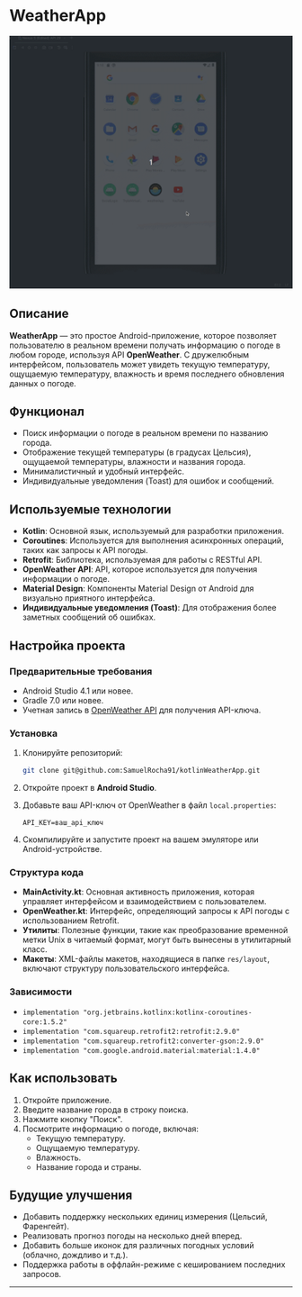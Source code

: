 # WeatherApp

![WeatherApp](./app/src/main/weather.gif)

## Описание

**WeatherApp** — это простое Android-приложение, которое позволяет пользователю в реальном времени получать информацию о погоде в любом городе, используя API **OpenWeather**. С дружелюбным интерфейсом, пользователь может увидеть текущую температуру, ощущаемую температуру, влажность и время последнего обновления данных о погоде.

## Функционал

- Поиск информации о погоде в реальном времени по названию города.
- Отображение текущей температуры (в градусах Цельсия), ощущаемой температуры, влажности и названия города.
- Минималистичный и удобный интерфейс.
- Индивидуальные уведомления (Toast) для ошибок и сообщений.

## Используемые технологии

- **Kotlin**: Основной язык, используемый для разработки приложения.
- **Coroutines**: Используется для выполнения асинхронных операций, таких как запросы к API погоды.
- **Retrofit**: Библиотека, используемая для работы с RESTful API.
- **OpenWeather API**: API, которое используется для получения информации о погоде.
- **Material Design**: Компоненты Material Design от Android для визуально приятного интерфейса.
- **Индивидуальные уведомления (Toast)**: Для отображения более заметных сообщений об ошибках.

## Настройка проекта

### Предварительные требования

- Android Studio 4.1 или новее.
- Gradle 7.0 или новее.
- Учетная запись в [OpenWeather API](https://openweathermap.org/api) для получения API-ключа.

### Установка

1. Клонируйте репозиторий:

   ```bash
   git clone git@github.com:SamuelRocha91/kotlinWeatherApp.git
   ```

2. Откройте проект в **Android Studio**.

3. Добавьте ваш API-ключ от OpenWeather в файл `local.properties`:

   ```
   API_KEY=ваш_api_ключ
   ```

4. Скомпилируйте и запустите проект на вашем эмуляторе или Android-устройстве.

### Структура кода

- **MainActivity.kt**: Основная активность приложения, которая управляет интерфейсом и взаимодействием с пользователем.
- **OpenWeather.kt**: Интерфейс, определяющий запросы к API погоды с использованием Retrofit.
- **Утилиты**: Полезные функции, такие как преобразование временной метки Unix в читаемый формат, могут быть вынесены в утилитарный класс.
- **Макеты**: XML-файлы макетов, находящиеся в папке `res/layout`, включают структуру пользовательского интерфейса.

### Зависимости

- `implementation "org.jetbrains.kotlinx:kotlinx-coroutines-core:1.5.2"`
- `implementation "com.squareup.retrofit2:retrofit:2.9.0"`
- `implementation "com.squareup.retrofit2:converter-gson:2.9.0"`
- `implementation "com.google.android.material:material:1.4.0"`

## Как использовать

1. Откройте приложение.
2. Введите название города в строку поиска.
3. Нажмите кнопку "Поиск".
4. Посмотрите информацию о погоде, включая:
    - Текущую температуру.
    - Ощущаемую температуру.
    - Влажность.
    - Название города и страны.

## Будущие улучшения

- Добавить поддержку нескольких единиц измерения (Цельсий, Фаренгейт).
- Реализовать прогноз погоды на несколько дней вперед.
- Добавить больше иконок для различных погодных условий (облачно, дождливо и т.д.).
- Поддержка работы в оффлайн-режиме с кешированием последних запросов.

---
